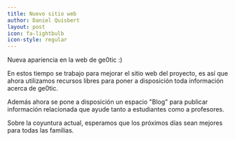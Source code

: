 ```yaml
---
title: Nuevo sitio web
author: Daniel Quisbert
layout: post
icon: fa-lightbulb
icon-style: regular
---
```

Nueva apariencia en la web de ge0tic :)

En estos tiempo se trabajo para mejorar el sitio web del proyecto, es así que ahora utilizamos recursos libres para poner a disposición toda información acerca de ge0tic.

Además ahora se pone a disposición un espacio "Blog" para publicar información relacionada que ayude tanto a estudiantes como a profesores.

Sobre la coyuntura actual, esperamos que los próximos días sean mejores para todas las familias.